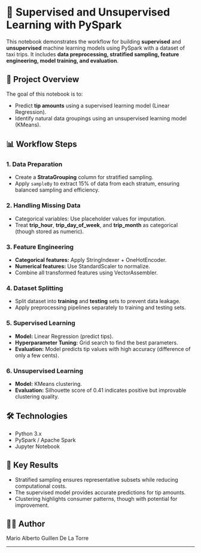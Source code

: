 # 🤖 Supervised and Unsupervised Learning with PySpark

This notebook demonstrates the workflow for building **supervised** and **unsupervised** machine learning models using PySpark with a dataset of taxi trips. It includes **data preprocessing, stratified sampling, feature engineering, model training, and evaluation**.

## 🚀 Project Overview

The goal of this notebook is to:

- Predict **tip amounts** using a supervised learning model (Linear Regression).
- Identify natural data groupings using an unsupervised learning model (KMeans).

## 📊 Workflow Steps

### 1. Data Preparation
- Create a **StrataGrouping** column for stratified sampling.
- Apply `sampleBy` to extract 15% of data from each stratum, ensuring balanced sampling and efficiency.

### 2. Handling Missing Data
- Categorical variables: Use placeholder values for imputation.
- Treat **trip_hour**, **trip_day_of_week**, and **trip_month** as categorical (though stored as numeric).

### 3. Feature Engineering
- **Categorical features:** Apply StringIndexer + OneHotEncoder.
- **Numerical features:** Use StandardScaler to normalize.
- Combine all transformed features using VectorAssembler.

### 4. Dataset Splitting
- Split dataset into **training** and **testing** sets to prevent data leakage.
- Apply preprocessing pipelines separately to training and testing sets.

### 5. Supervised Learning
- **Model:** Linear Regression (predict tips).
- **Hyperparameter Tuning:** Grid search to find the best parameters.
- **Evaluation:** Model predicts tip values with high accuracy (difference of only a few cents).

### 6. Unsupervised Learning
- **Model:** KMeans clustering.
- **Evaluation:** Silhouette score of 0.41 indicates positive but improvable clustering quality.

## 🛠 Technologies

- Python 3.x
- PySpark / Apache Spark
- Jupyter Notebook

## 📌 Key Results

- Stratified sampling ensures representative subsets while reducing computational costs.
- The supervised model provides accurate predictions for tip amounts.
- Clustering highlights consumer patterns, though with potential for improvement.

## 👨‍🎓 Author

Mario Alberto Guillen De La Torre

---
